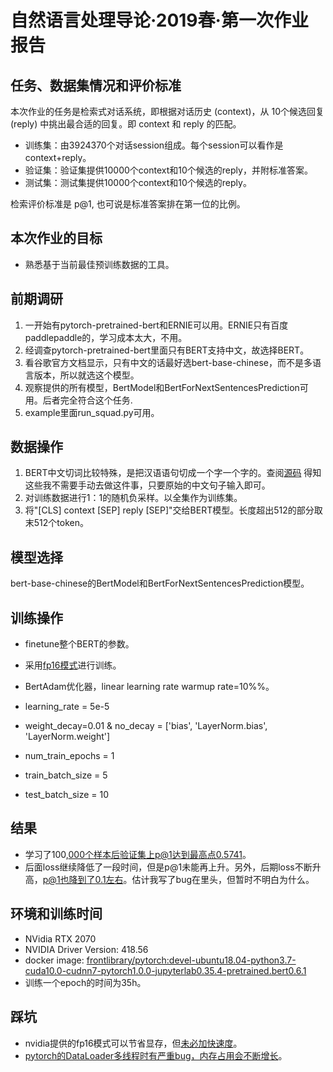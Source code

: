 # 自然语言处理导论·2019春·第一次作业报告

## 任务、数据集情况和评价标准

本次作业的任务是检索式对话系统，即根据对话历史 (context)，从 10个候选回复 (reply) 中挑出最合适的回复。即 context 和 reply 的匹配。

* 训练集：由3924370个对话session组成。每个session可以看作是context+reply。
* 验证集：验证集提供10000个context和10个候选的reply，并附标准答案。
* 测试集：测试集提供10000个context和10个候选的reply。

检索评价标准是 p@1, 也可说是标准答案排在第一位的比例。

## 本次作业的目标

* 熟悉基于当前最佳预训练数据的工具。

## 前期调研

1. 一开始有pytorch-pretrained-bert和ERNIE可以用。ERNIE只有百度paddlepaddle的，学习成本太大，不用。
2. 经调查pytorch-pretrained-bert里面只有BERT支持中文，故选择BERT。
3. 看谷歌官方文档显示，只有中文的话最好选bert-base-chinese，而不是多语言版本，所以就选这个模型。
4. 观察提供的所有模型，BertModel和BertForNextSentencesPrediction可用。后者完全符合这个任务.
5. example里面run_squad.py可用。

## 数据操作

1. BERT中文切词比较特殊，是把汉语语句切成一个字一个字的。查阅[源码](https://github.com/RayXu14/pytorch-pretrained-BERT/blob/master/pytorch_pretrained_bert/tokenization.py#L2079) 得知这些我不需要手动去做这件事，只要原始的中文句子输入即可。
2. 对训练数据进行1：1的随机负采样。以全集作为训练集。
3. 将"[CLS] context [SEP] reply [SEP]"交给BERT模型。长度超出512的部分取末512个token。

## 模型选择

bert-base-chinese的BertModel和BertForNextSentencesPrediction模型。

## 训练操作

* finetune整个BERT的参数。

* 采用[fp16模式](https://github.com/NVIDIA/apex)进行训练。
* BertAdam优化器，linear learning rate warmup rate=10%%。
* learning_rate = 5e-5
* weight_decay=0.01 & no_decay = ['bias', 'LayerNorm.bias', 'LayerNorm.weight']

* num_train_epochs = 1
* train_batch_size = 5
* test_batch_size = 10

## 结果

* 学习了100,000个样本后验证集上p@1达到最高点0.5741。
* 后面loss继续降低了一段时间，但是p@1未能再上升。另外，后期loss不断升高，p@1也降到了0.1左右。估计我写了bug在里头，但暂时不明白为什么。

## 环境和训练时间

* NVidia RTX 2070
* NVIDIA Driver Version: 418.56
* docker image: [frontlibrary/pytorch:devel-ubuntu18.04-python3.7-cuda10.0-cudnn7-pytorch1.0.0-jupyterlab0.35.4-pretrained.bert0.6.1](https://cloud.docker.com/u/frontlibrary/repository/docker/frontlibrary/pytorch)
* 训练一个epoch的时间为35h。

## 踩坑

* nvidia提供的fp16模式可以节省显存，但[未必加快速度](https://mli.github.io/2016/06/14/new-pascal/ )。
* [pytorch的DataLoader多线程时有严重bug，内存占用会不断增长](https://github.com/pytorch/pytorch/issues/13246)。
